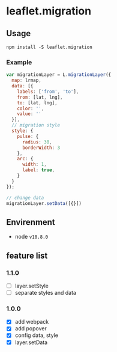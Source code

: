 # leaflet.migration

## Usage
```
npm install -S leaflet.migration
```

### Example

```javascript
var migrationLayer = L.migrationLayer({
  map: lrmap,
  data: [{
    labels: ['from', 'to'],
    from: [lat, lng],
    to: [lat, lng],
    color: '',
    value: ''
  }],
  // migration style
  style: {
    pulse: {
      radius: 30,
      borderWidth: 3
    },
    arc: {
      width: 1,
      label: true,
    }
  }
});

// change data
migrationLayer.setData([{}])
```

## Envirenment
- node `v10.8.0`

## feature list
### 1.1.0
- [ ] layer.setStyle
- [ ] separate styles and data

### 1.0.0
- [x] add webpack
- [x] add popover
- [x] config data, style
- [x] layer.setData